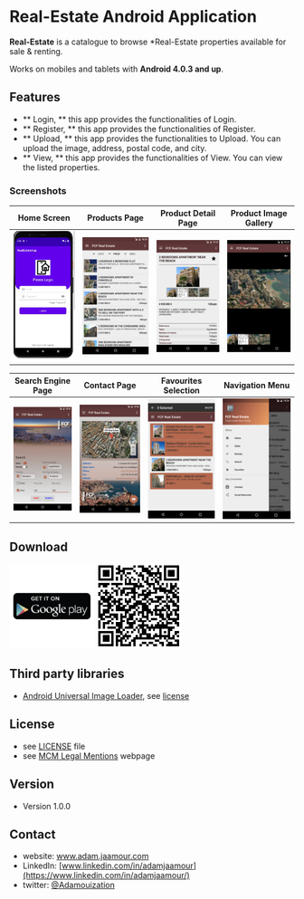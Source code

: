 # Real-Estate Android Application

**Real-Estate** is a catalogue to browse *Real-Estate properties available for sale & renting. 

Works on mobiles and tablets with **Android 4.0.3 and up**.

## Features

* ** Login, ** this app provides the functionalities of Login.
* ** Register, ** this app provides the functionalities of Register.
* ** Upload, ** this app provides the functionalities to Upload. You can upload the image, address, postal code, and city.
* ** View, ** this app provides the functionalities of View. You can view the listed properties.

### Screenshots

 Home Screen               |  Products Page            | Product Detail Page       | Product Image Gallery
:-------------------------:|:-------------------------:|:-------------------------:|:-------------------------:
<img src="https://github.com/Anmolsharma786/Coder-Connect/blob/master/images/Login.JPG" width="200">  | <img src="https://github.com/Adamouization/FCF-Real-Estate-Monaco-Android-App/blob/master/media/Screenshots%20playstore/screenshots%20anglais/Screenshot_20160726-122437.png" width="200"> |  <img src="https://github.com/Adamouization/FCF-Real-Estate-Monaco-Android-App/blob/master/media/Screenshots%20playstore/screenshots%20anglais/Screenshot_20160726-122445.png" width="200"> | <img src="https://github.com/Adamouization/FCF-Real-Estate-Monaco-Android-App/blob/master/media/Screenshots%20playstore/screenshots%20anglais/Screenshot_20160726-122452.png" width="200">

Search Engine Page         |  Contact Page             | Favourites Selection      | Navigation Menu
:-------------------------:|:-------------------------:|:-------------------------:|:-------------------------:
<img src="https://github.com/Adamouization/FCF-Real-Estate-Monaco-Android-App/blob/master/media/Screenshots%20playstore/screenshots%20anglais/Screenshot_20160726-122550.png" width="200">  |  <img src="https://github.com/Adamouization/FCF-Real-Estate-Monaco-Android-App/blob/master/media/Screenshots%20playstore/screenshots%20anglais/Screenshot_20160726-122610.png" width="200"> |  <img src="https://github.com/Adamouization/FCF-Real-Estate-Monaco-Android-App/blob/master/media/Screenshots%20playstore/screenshots%20anglais/Screenshot_20160726-122631.png" width="200"> | <img src="https://github.com/Adamouization/FCF-Real-Estate-Monaco-Android-App/blob/master/media/Screenshots%20playstore/screenshots%20anglais/Screenshot_20160726-122642.png" width="200">

## Download
<a href="https://bit.ly/2qqexsH"><img src="https://github.com/Adamouization/FCF-Real-Estate-Monaco-Android-App/blob/master/media/get-it-on-google-play.png" width="150"></a> <img src="https://github.com/Adamouization/FCF-Real-Estate-Monaco-Android-App/blob/master/media/qrcode_googleplaystore.png" width="150">

## Third party libraries
* [Android Universal Image Loader](https://github.com/nostra13/Android-Universal-Image-Loader), see [license](https://github.com/nostra13/Android-Universal-Image-Loader/blob/master/LICENSE)

## License 
* see [LICENSE](https://github.com/Adamouization/FCF-Real-Estate-Monaco-Android-App/blob/master/LICENSE) file
* see [MCM Legal Mentions](http://www.montecarlomultimedia.com/avertissement.php) webpage

## Version 
* Version 1.0.0

## Contact
* website: www.adam.jaamour.com
* LinkedIn: [www.linkedin.com/in/adamjaamour](https://www.linkedin.com/in/adamjaamour/)
* twitter: [@Adamouization](https://twitter.com/Adamouization)
